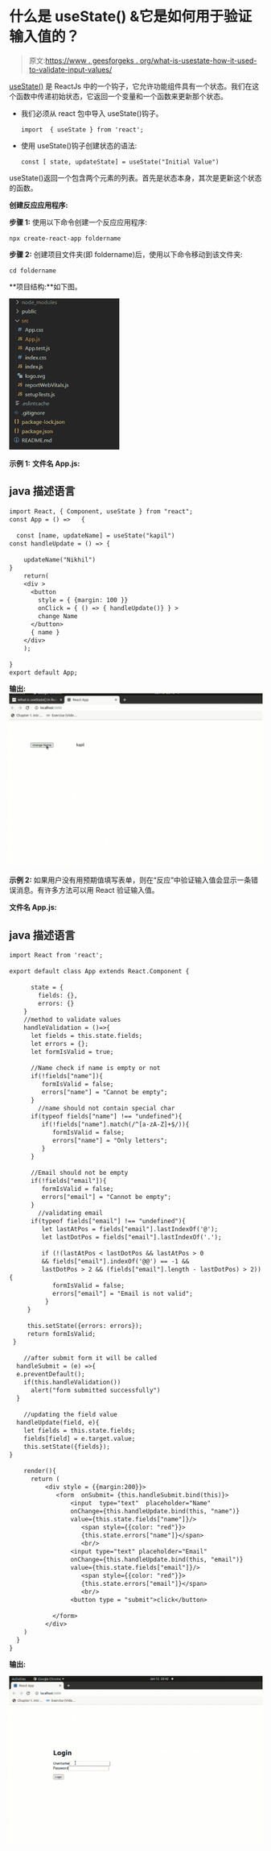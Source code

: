 # 什么是 useState() &它是如何用于验证输入值的？

> 原文:[https://www . geesforgeks . org/what-is-usestate-how-it-used-to-validate-input-values/](https://www.geeksforgeeks.org/what-is-usestate-how-it-has-been-used-to-validate-input-values/)

[useState()](https://www.geeksforgeeks.org/reactjs-usestate-hook/) 是 ReactJs 中的一个钩子，它允许功能组件具有一个状态。我们在这个函数中传递初始状态，它返回一个变量和一个函数来更新那个状态。

*   我们必须从 react 包中导入 useState()钩子。

    ```
    import  { useState } from 'react';
    ```

*   使用 useState()钩子创建状态的语法:

    ```
    const [ state, updateState] = useState("Initial Value")
    ```

useState()返回一个包含两个元素的列表。首先是状态本身，其次是更新这个状态的函数。

**创建反应应用程序:**

**步骤 1:** 使用以下命令创建一个反应应用程序:

```
npx create-react-app foldername
```

**步骤 2:** 创建项目文件夹(即 foldername)后，使用以下命令移动到该文件夹:

```
cd foldername
```

**项目结构:**如下图。

![](img/dde23492879615beb63eb041f2fbcd45.png)

**示例 1:**
**文件名 App.js:**

## java 描述语言

```
import React, { Component, useState } from "react";
const App = () =>   {

  const [name, updateName] = useState("kapil")
const handleUpdate = () => {

    updateName("Nikhil")
}
    return(
    <div >
      <button
        style = { {margin: 100 }}
        onClick = { () => { handleUpdate()} } >
        change Name
      </button>
      { name }
    </div>
    );

}
export default App;
```

**输出:**
![](img/74598f429b7dedb69553e95e2d5a13d2.png)

**示例 2:** 如果用户没有用预期值填写表单，则在“反应”中验证输入值会显示一条错误消息。有许多方法可以用 React 验证输入值。

**文件名 App.js:**

## java 描述语言

```
import React from 'react';

export default class App extends React.Component {

      state = {
        fields: {},
        errors: {}
    }
    //method to validate values 
    handleValidation = ()=>{
      let fields = this.state.fields;
      let errors = {};
      let formIsValid = true;

      //Name check if name is empty or not
      if(!fields["name"]){
         formIsValid = false;
         errors["name"] = "Cannot be empty";
      }
        //name should not contain special char
      if(typeof fields["name"] !== "undefined"){
         if(!fields["name"].match(/^[a-zA-Z]+$/)){
            formIsValid = false;
            errors["name"] = "Only letters";
         }        
      }

      //Email should not be empty
      if(!fields["email"]){
         formIsValid = false;
         errors["email"] = "Cannot be empty";
      }
        //validating email
      if(typeof fields["email"] !== "undefined"){
         let lastAtPos = fields["email"].lastIndexOf('@');
         let lastDotPos = fields["email"].lastIndexOf('.');

         if (!(lastAtPos < lastDotPos && lastAtPos > 0
         && fields["email"].indexOf('@@') == -1 && 
         lastDotPos > 2 && (fields["email"].length - lastDotPos) > 2)) {
            formIsValid = false;
            errors["email"] = "Email is not valid";
          }
     }  

     this.setState({errors: errors});
     return formIsValid;
 }

    //after submit form it will be called
  handleSubmit = (e) =>{
  e.preventDefault();
    if(this.handleValidation())
      alert("form submitted successfully")
  }

    //updating the field value
  handleUpdate(field, e){         
    let fields = this.state.fields;
    fields[field] = e.target.value;        
    this.setState({fields});
}

    render(){
      return (
          <div style = {{margin:200}}>           
             <form  onSubmit= {this.handleSubmit.bind(this)}>
                 <input  type="text"  placeholder="Name" 
                 onChange={this.handleUpdate.bind(this, "name")} 
                 value={this.state.fields["name"]}/>
                    <span style={{color: "red"}}>
                    {this.state.errors["name"]}</span>
                    <br/>
                 <input type="text" placeholder="Email" 
                 onChange={this.handleUpdate.bind(this, "email")} 
                 value={this.state.fields["email"]}/>
                    <span style={{color: "red"}}>
                    {this.state.errors["email"]}</span>
                    <br/>
                 <button type = "submit">click</button>

            </form>
          </div>
    )
  }
}
```

**输出:**

![](img/d5b61d7d298becd516cb91bdab52eca7.png)